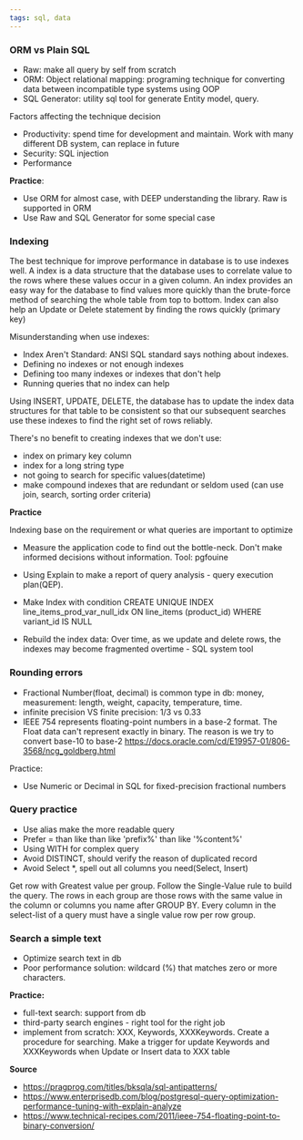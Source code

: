```yaml
---
tags: sql, data
---
```


### ORM vs Plain SQL
- Raw: make all query by self from scratch
- ORM: Object relational mapping: programing technique for converting data between incompatible type systems using OOP
- SQL Generator: utility sql tool for generate Entity model, query.

Factors affecting the technique decision
- Productivity: spend time for development and maintain. Work with many different DB system, can replace in future
- Security: SQL injection
- Performance

**Practice**:
- Use ORM for almost case, with DEEP understanding the library. Raw is supported in ORM
- Use Raw and SQL Generator for some special case

### Indexing
The best technique for improve performance in database is to use indexes well. A index is a data structure that the database uses to correlate value to the rows where these values occur in a given column. An index provides an easy way for the database to find values more quickly than the brute-force method of searching the whole table from top to bottom. Index can also help an Update or Delete statement by finding the rows quickly (primary key)

Misunderstanding when use indexes:
- Index Aren't Standard: ANSI SQL standard says nothing about indexes.
- Defining no indexes or not enough indexes
- Defining too many indexes or indexes that don't help
- Running queries that no index can help

Using INSERT, UPDATE, DELETE, the database has to update the index data structures for that table to be consistent so that our subsequent searches use these indexes to find the right set of rows reliably.

There's no benefit to creating indexes that we don't use:
- index on primary key column
- index for a long string type
- not going to search for specific values(datetime)
- make compound indexes that are redundant or seldom used (can use join, search, sorting order criteria)

**Practice**

Indexing base on the requirement or what queries are important to optimize

- Measure the application code to find out the bottle-neck. Don't make informed decisions without information. Tool: pgfouine
- Using Explain to make a report of query analysis - query execution plan(QEP).

- Make Index with condition
CREATE UNIQUE INDEX line_items_prod_var_null_idx ON line_items (product_id) WHERE variant_id IS NULL

- Rebuild the index data: Over time, as we update and delete rows, the indexes may become fragmented overtime - SQL system tool

### Rounding errors
- Fractional Number(float, decimal) is common type in db: money, measurement: length, weight, capacity, temperature, time.
- infinite precision VS finite precision: 1/3 vs 0.33
- IEEE 754 represents floating-point numbers in a base-2 format. The Float data can't represent exactly in binary. The reason is we try to convert base-10 to base-2
https://docs.oracle.com/cd/E19957-01/806-3568/ncg_goldberg.html

Practice:
- Use Numeric or Decimal in SQL for fixed-precision fractional numbers

### Query practice
- Use alias make the more readable query
- Prefer = than like than like 'prefix%' than like '%content%'
- Using WITH for complex query
- Avoid DISTINCT, should verify the reason of duplicated record
- Avoid Select *, spell out all columns you need(Select, Insert)

Get row with Greatest value per group. Follow the Single-Value rule to build the query. The rows in each group are those rows with the same value in the column or columns you name after GROUP BY. Every column in the select-list of a query must have a single value row per row group.

### Search a simple text
- Optimize search text in db
- Poor performance solution: wildcard (%) that matches zero or more characters.

**Practice:**
- full-text search: support from db
- third-party search engines - right tool for the right job
- implement from scratch: XXX, Keywords, XXXKeywords. Create a procedure for searching. Make a trigger for update Keywords and XXXKeywords when Update or Insert data to XXX table

**Source**
- https://pragprog.com/titles/bksqla/sql-antipatterns/
- https://www.enterprisedb.com/blog/postgresql-query-optimization-performance-tuning-with-explain-analyze
- https://www.technical-recipes.com/2011/ieee-754-floating-point-to-binary-conversion/